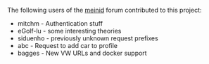 The following users of the [meinid](https://www.meinid.com/) forum contributed to this project:

* mitchm - Authentication stuff
* eGolf-lu - some interesting theories
* siduenho - previously unknown request prefixes
* abc - Request to add car to profile
* bagges - New VW URLs and docker support
